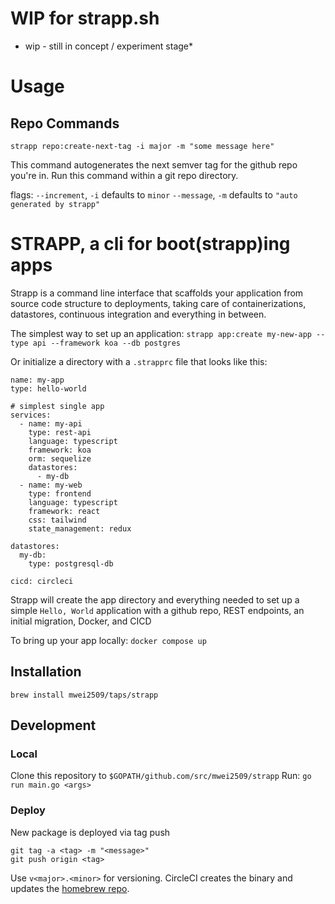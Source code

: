 # WIP for strapp.sh

- wip - still in concept / experiment stage\*

# Usage

## Repo Commands

`strapp repo:create-next-tag -i major -m "some message here"`

This command autogenerates the next semver tag for the github repo you're in. Run this command within a git repo directory.

flags:
`--increment`, `-i` defaults to `minor`
`--message`, `-m` defaults to `"auto generated by strapp"`

# STRAPP, a cli for boot(strapp)ing apps

Strapp is a command line interface that scaffolds your application from source code structure to deployments, taking care of containerizations, datastores, continuous integration and everything in between.

The simplest way to set up an application:
`strapp app:create my-new-app --type api --framework koa --db postgres`

Or initialize a directory with a `.strapprc` file that looks like this:

```
name: my-app
type: hello-world

# simplest single app
services:
  - name: my-api
    type: rest-api
    language: typescript
    framework: koa
    orm: sequelize
    datastores:
      - my-db
  - name: my-web
    type: frontend
    language: typescript
    framework: react
    css: tailwind
    state_management: redux

datastores:
  my-db:
    type: postgresql-db

cicd: circleci
```

Strapp will create the app directory and everything needed to set up a simple `Hello, World` application with a github repo, REST endpoints, an initial migration, Docker, and CICD

To bring up your app locally:
`docker compose up`

## Installation

```
brew install mwei2509/taps/strapp
```

## Development

### Local

Clone this repository to `$GOPATH/github.com/src/mwei2509/strapp`
Run: `go run main.go <args>`

### Deploy

New package is deployed via tag push

```
git tag -a <tag> -m "<message>"
git push origin <tag>
```

Use `v<major>.<minor>` for versioning. CircleCI creates the binary and updates the [homebrew repo](https://github.com/mwei2509/homebrew-taps).
